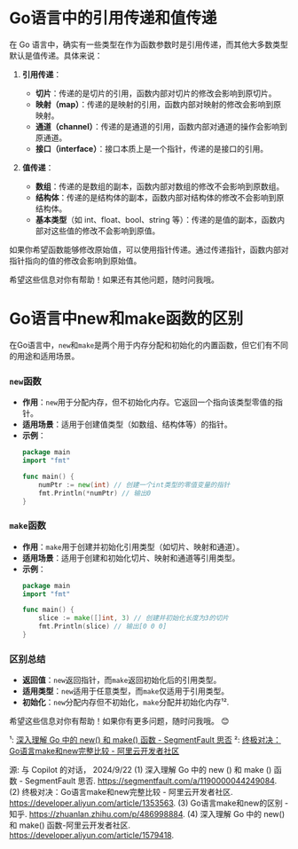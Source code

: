 # Go语言中的引用传递和值传递

在 Go 语言中，确实有一些类型在作为函数参数时是引用传递，而其他大多数类型默认是值传递。具体来说：

1. **引用传递**：
    - **切片**：传递的是切片的引用，函数内部对切片的修改会影响到原切片。
    - **映射（map）**：传递的是映射的引用，函数内部对映射的修改会影响到原映射。
    - **通道（channel）**：传递的是通道的引用，函数内部对通道的操作会影响到原通道。
    - **接口（interface）**：接口本质上是一个指针，传递的是接口的引用。

2. **值传递**：
    - **数组**：传递的是数组的副本，函数内部对数组的修改不会影响到原数组。
    - **结构体**：传递的是结构体的副本，函数内部对结构体的修改不会影响到原结构体。
    - **基本类型**（如 int、float、bool、string 等）：传递的是值的副本，函数内部对这些值的修改不会影响到原值。

如果你希望函数能够修改原始值，可以使用指针传递。通过传递指针，函数内部对指针指向的值的修改会影响到原始值。

希望这些信息对你有帮助！如果还有其他问题，随时问我哦。

# Go语言中new和make函数的区别

在Go语言中，`new`和`make`是两个用于内存分配和初始化的内置函数，但它们有不同的用途和适用场景。

### `new`函数
- **作用**：`new`用于分配内存，但不初始化内存。它返回一个指向该类型零值的指针。
- **适用场景**：适用于创建值类型（如数组、结构体等）的指针。
- **示例**：
  ```go
  package main
  import "fmt"

  func main() {
      numPtr := new(int) // 创建一个int类型的零值变量的指针
      fmt.Println(*numPtr) // 输出0
  }
  ```

### `make`函数
- **作用**：`make`用于创建并初始化引用类型（如切片、映射和通道）。
- **适用场景**：适用于创建和初始化切片、映射和通道等引用类型。
- **示例**：
  ```go
  package main
  import "fmt"

  func main() {
      slice := make([]int, 3) // 创建并初始化长度为3的切片
      fmt.Println(slice) // 输出[0 0 0]
  }
  ```

### 区别总结
- **返回值**：`new`返回指针，而`make`返回初始化后的引用类型。
- **适用类型**：`new`适用于任意类型，而`make`仅适用于引用类型。
- **初始化**：`new`分配内存但不初始化，`make`分配并初始化内存¹².

希望这些信息对你有帮助！如果你有更多问题，随时问我哦。 😊

¹: [深入理解 Go 中的 new() 和 make() 函数 - SegmentFault 思否](https://segmentfault.com/a/1190000044249084)
²: [终极对决：Go语言make和new完整比较 - 阿里云开发者社区](https://developer.aliyun.com/article/1353563)

源: 与 Copilot 的对话， 2024/9/22
(1) 深入理解 Go 中的 new () 和 make () 函数 - SegmentFault 思否. https://segmentfault.com/a/1190000044249084.
(2) 终极对决：Go语言make和new完整比较 - 阿里云开发者社区. https://developer.aliyun.com/article/1353563.
(3) Go语言make和new的区别 - 知乎. https://zhuanlan.zhihu.com/p/486998884.
(4) 深入理解 Go 中的 new() 和 make() 函数-阿里云开发者社区. https://developer.aliyun.com/article/1579418.
